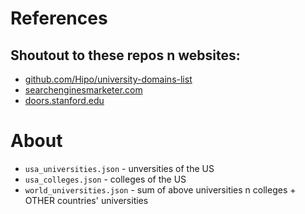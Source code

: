 # References
## Shoutout to these repos n websites:
- [github.com/Hipo/university-domains-list](https://github.com/Hipo/university-domains-list)
- [searchenginesmarketer.com](https://searchenginesmarketer.com/company/resources/university-college-list/)
- [doors.stanford.edu](https://doors.stanford.edu/~sr/universities.html)

# About
- `usa_universities.json` - unversities of the US
- `usa_colleges.json` - colleges of the US
- `world_universities.json` - sum of above universities n colleges + OTHER countries' universities
